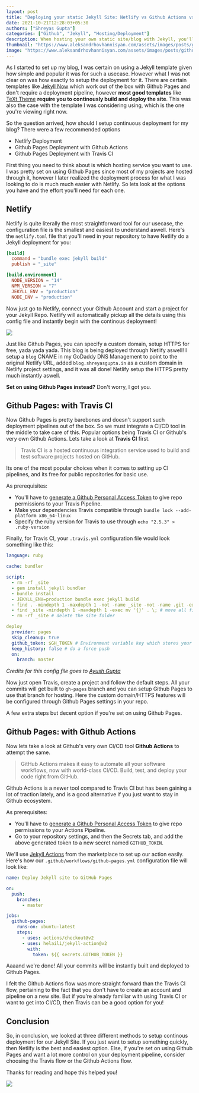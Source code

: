 ```yaml
---
layout: post
title: "Deploying your static Jekyll Site: Netlify vs Github Actions vs Travis CI"
date: 2021-10-21T12:28:03+05:30
authors: ["Shreyas Gupta"]
categories: ["Github", "Jekyll", "Hosting/Deployment"]
description: When hosting your own static site/blog with Jekyll, you'll have many options on how to implement continuous deployment for it, here we take a look at three of the popular options - Netlify, Github Actions with Pages, and Travis CI with Pages
thumbnail: "https://www.aleksandrhovhannisyan.com/assets/images/posts/github-pages-vs-netlify/thumbnail-1280.jpeg"
image: "https://www.aleksandrhovhannisyan.com/assets/images/posts/github-pages-vs-netlify/thumbnail-1280.jpeg"
---
```


As I started to set up my blog, I was certain on using a Jekyll template given how simple and popular it was for such a usecase. However what I was not clear on was how exactly to setup the deployment for it. There are certain templates like [Jekyll Now](https://github.com/barryclark/jekyll-now) which work out of the box with Github Pages and don't require a deployment pipeline, however **most good templates** like [TeXt Theme](https://github.com/kitian616/jekyll-TeXt-theme) **require you to continously build and deploy the site**. This was also the case with the template I was considering using, which is the one you're viewing right now.

So the question arrived, how should I setup continuous deployment for my blog? There were a few recommended options
- Netlify Deployment
- Github Pages Deployment with Github Actions
- Github Pages Deployment with Travis CI

First thing you need to think about is which hosting service you want to use. I was pretty set on using Github Pages since most of my projects are hosted through it, however I later realized the deployment process for what I was looking to do is much much easier with Netlify. So lets look at the options you have and the effort you'll need for each one.

## Netlify

Netlify is quite literally the most straightforward tool for our usecase, the configuration file is the smallest and easiest to understand aswell. Here's the `netlify.toml` file that you'll need in your repository to have Netlify do a Jekyll deployment for you:

```toml
[build]
  command = "bundle exec jekyll build"
  publish = "_site"

[build.environment]
  NODE_VERSION = "14"
  NPM_VERSION = "7"
  JEKYLL_ENV = "production"
  NODE_ENV = "production"
```

Now just go to Netlify, connect your Github Account and start a project for your Jekyll Repo. Netlify will automatically pickup all the details using this config file and instantly begin with the continous deployment!

![](https://c.tenor.com/lNL7iBKHQuIAAAAC/that-all-snl.gif)

Just like Github Pages, you can specify a custom domain, setup HTTPS for free, yada yada yada. This blog is being deployed through Netlify aswell! I setup a `blog` CNAME in my GoDaddy DNS Management to point to the original Netlify URL, added `blog.shreyasgupta.in` as a custom domain in Netlify project settings, and it was all done! Netlify setup the HTTPS pretty much instantly aswell.

**Set on using Github Pages instead?** Don't worry, I got you.

## Github Pages: with Travis CI

Now Github Pages is pretty barebones and doesn't support such deployment pipelines out of the box. So we must integrate a CI/CD tool in the middle to take care of this. Popular options being Travis CI or Github's very own Github Actions. Lets take a look at **Travis CI** first.

> Travis CI is a hosted continuous integration service used to build and test software projects hosted on GitHub.

Its one of the most popular choices when it comes to setting up CI pipelines, and its free for public repositories for basic use.

As prerequisites:
- You'll have to [generate a Github Personal Access Token](https://github.com/settings/tokens/new) to give repo permissions to your Travis Pipeline.
- Make your dependencies Travis compatible through `bundle lock --add-platform x86_64-linux`
- Specify the ruby version for Travis to use through `echo "2.5.3" > .ruby-version`

Finally, for Travis CI, your `.travis.yml` configuration file would look something like this:

```yml
language: ruby

cache: bundler

script:
  - rm -rf _site
  - gem install jekyll bundler
  - bundle install
  - JEKYLL_ENV=production bundle exec jekyll build
  - find . -mindepth 1 -maxdepth 1 -not -name _site -not -name .git -exec rm -rf '{}' \; # delete all files and folders excluding the `.git` and `_site` folder
  - find _site -mindepth 1 -maxdepth 1 -exec mv '{}' . \; # move all files and folders in the `_site` folder to the root
  - rm -rf _site # delete the site folder

deploy
  provider: pages
  skip_cleanup: true
  github_token: $GH_TOKEN # Environment variable key which stores your GitHub Personal Access Token
  keep_history: false # do a force push
  on:
    branch: master
```
*Credits for this config file goes to [Ayush Gupta](https://ayushgupta.me/blog/2021/10/20/deploy-jekyll-to-github-pages-using-travis-ci.html#create-your-travis-configuration-file)*

Now just open Travis, create a project and follow the default steps. All your commits will get built to `gh-pages` branch and you can setup Github Pages to use that branch for hosting. Here the custom domain/HTTPS features will be configured through Github Pages settings in your repo.

A few extra steps but decent option if you're set on using Github Pages.

## Github Pages: with Github Actions

Now lets take a look at Github's very own CI/CD tool **Github Actions** to attempt the same.

> GitHub Actions makes it easy to automate all your software workflows, now with world-class CI/CD. Build, test, and deploy your code right from GitHub.

Github Actions is a newer tool compared to Travis CI but has been gaining a lot of traction lately, and is a good alternative if you just want to stay in Github ecosystem.

As prerequisites:
- You'll have to [generate a Github Personal Access Token](https://github.com/settings/tokens/new) to give repo permissions to your Actions Pipeline.
- Go to your repository settings, and then the Secrets tab, and add the above generated token to a new secret named `GITHUB_TOKEN`.

We'll use [Jekyll Actions](https://github.com/marketplace/actions/jekyll-actions) from the marketplace to set up our action easily. Here's how our `.github/workflows/github-pages.yml` configuration file will look like:

```yml
name: Deploy Jekyll site to GitHub Pages

on:
  push:
    branches:
      - master

jobs:
  github-pages:
    runs-on: ubuntu-latest
    steps:
      - uses: actions/checkout@v2
      - uses: helaili/jekyll-action@v2
        with:
          token: ${{ secrets.GITHUB_TOKEN }}
```

Aaaand we're done! All your commits will be instantly built and deployed to Github Pages.

I felt the Github Actions flow was more straight forward than the Travis CI flow, pertaining to the fact that you don't have to create an account and pipeline on a new site. But if you're already familiar with using Travis CI or want to get into CI/CD, then Travis can be a good option for you!

## Conclusion

So, in conclusion, we looked at three different methods to setup continous deployment for our Jekyll Site. If you just want to setup something quickly, then Netlify is the best and easiest option. Else, if you're set on using Github Pages and want a lot more control on your deployment pipeline, consider choosing the Travis flow or the Github Actions flow.

Thanks for reading and hope this helped you!

![](https://i.imgur.com/zmxTNdx.png)



